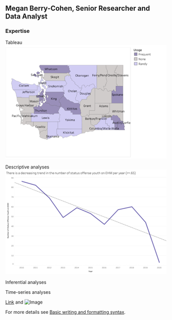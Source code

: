 ## Megan Berry-Cohen, Senior Researcher and Data Analyst

### Expertise

Tableau 
![Usage map](/assets/EHM.png)

Descriptive analyses
![Line graph](/assets/Picture1.png)

Inferential analyses 

Time-series analyses 


[Link](url) and ![Image](src)

For more details see [Basic writing and formatting syntax](https://docs.github.com/en/github/writing-on-github/getting-started-with-writing-and-formatting-on-github/basic-writing-and-formatting-syntax).
